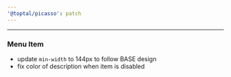 ```yaml
---
'@toptal/picasso': patch
---
```


---

### Menu Item

- update `min-width` to 144px to follow BASE design
- fix color of description when item is disabled
